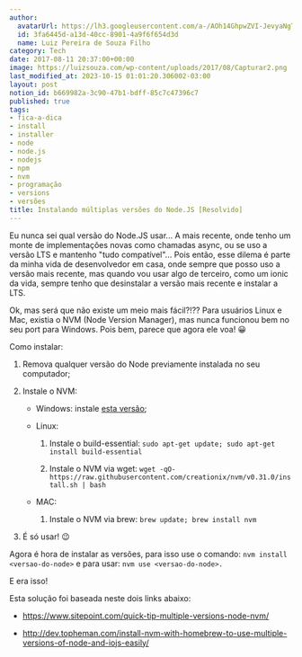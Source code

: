 ```yaml
---
author:
  avatarUrl: https://lh3.googleusercontent.com/a-/AOh14GhpwZVI-JevyaNgTdlrOT6YN20cI6V9Kxtq38Ij8AQ=s100
  id: 3fa6445d-a13d-40cc-8901-4a9f6f654d3d
  name: Luiz Pereira de Souza Filho
category: Tech
date: 2017-08-11 20:37:00+00:00
image: https://luizsouza.com/wp-content/uploads/2017/08/Capturar2.png
last_modified_at: 2023-10-15 01:01:20.306002-03:00
layout: post
notion_id: b669982a-3c90-47b1-bdff-85c7c47396c7
published: true
tags:
- fica-a-dica
- install
- installer
- node
- node.js
- nodejs
- npm
- nvm
- programação
- versions
- versões
title: Instalando múltiplas versões do Node.JS [Resolvido]
---
```


Eu nunca sei qual versão do Node.JS usar... A mais recente, onde tenho um monte de implementações novas como chamadas async, ou se uso a versão LTS e mantenho "tudo compatível"... Pois então, esse dilema é parte da minha vida de desenvolvedor em casa, onde sempre que posso uso a versão mais recente, mas quando vou usar algo de terceiro, como um ionic da vida, sempre tenho que desinstalar a versão mais recente e instalar a LTS.

Ok, mas será que não existe um meio mais fácil?!?? Para usuários Linux e Mac, existia o NVM (Node Version Manager), mas nunca funcionou bem no seu port para Windows. Pois bem, parece que agora ele voa! 😀

Como instalar:

  1. Remova qualquer versão do Node previamente instalada no seu computador;

  2. Instale o NVM:

      * Windows: instale [esta versão](https://github.com/coreybutler/nvm-windows/releases);

      * Linux:

          1. Instale o build-essential: `sudo apt-get update; sudo apt-get install build-essential`

          2. Instale o NVM via wget: `wget -qO- https://raw.githubusercontent.com/creationix/nvm/v0.31.0/install.sh | bash`

      * MAC:

          1. Instale o NVM via brew: `brew update; brew install nvm`

  3. É só usar! 😉

Agora é hora de instalar as versões, para isso use o comando: `nvm install <versao-do-node>` e para usar: `nvm use <versao-do-node>.`

E era isso!

Esta solução foi baseada neste dois links abaixo:

* <https://www.sitepoint.com/quick-tip-multiple-versions-node-nvm/>

* <http://dev.topheman.com/install-nvm-with-homebrew-to-use-multiple-versions-of-node-and-iojs-easily/>
